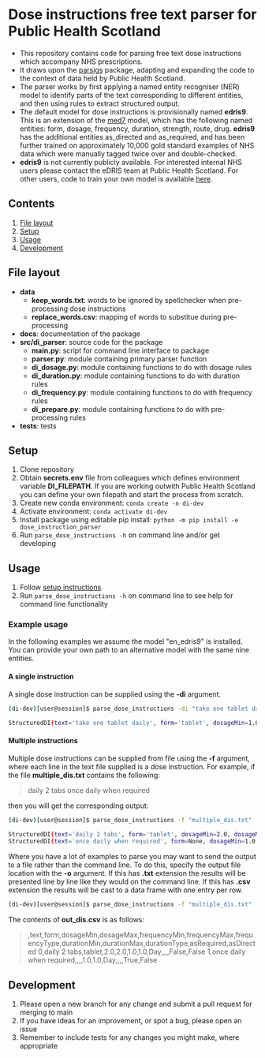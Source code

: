 # Dose instructions free text parser for Public Health Scotland

* This repository contains code for parsing free text dose instructions which accompany NHS prescriptions.
* It draws upon the [parsigs](https://github.com/royashcenazi/parsigs) package, adapting and expanding the code to the context of data held by Public Health Scotland.
* The parser works by first applying a named entity recogniser (NER) model to identify parts of the text corresponding to different entities, and then using rules to extract structured output. 
* The default model for dose instructions is provisionally named **edris9**. This is an extension of the [med7](https://www.sciencedirect.com/science/article/abs/pii/S0933365721000798) model, which has the following named entities: form, dosage, frequency, duration, strength, route, drug. **edris9** has the additional entities as_directed and as_required, and has been further trained on approximately 10,000 gold standard examples of NHS data which were manually tagged twice over and double-checked.
* **edris9** is not currently publicly available. For interested internal NHS users please contact the eDRIS team at Public Health Scotland. For other users, code to train your own model is available [here]().

## Contents

1. [File layout](#file-layout)
1. [Setup](#setup)
1. [Usage](#usage)
1. [Development](#development)

## File layout

* **data**
    * **keep_words.txt**: words to be ignored by spellchecker when pre-processing dose instructions
    * **replace_words.csv**: mapping of words to substitue during pre-processing
* **docs**: documentation of the package
* **src/di_parser**: source code for the package
    * **__main__.py**: script for command line interface to package
    * **parser.py**: module containing primary parser function
    * **di_dosage.py**: module containing functions to do with dosage rules
    * **di_duration.py**: module containing functions to do with duration rules
    * **di_frequency.py**: module containing functions to do with frequency rules
    * **di_prepare.py**: module containing functions to do with pre-processing rules
* **tests**: tests 

## Setup

1. Clone repository
1. Obtain **secrets.env** file from colleagues which defines environment variable **DI_FILEPATH**. If you are working outwith Public Health Scotland you can define your own filepath and start the process from scratch.
1. Create new conda environment: `conda create -n di-dev`
1. Activate environment: `conda activate di-dev`
1. Install package using editable pip install: `python -m pip install -e dose_instruction_parser`
1. Run `parse_dose_instructions -h` on command line and/or get developing

## Usage

1. Follow [setup instructions](#setup)
1. Run `parse_dose_instructions -h` on command line to see help for command line functionality

### Example usage

In the following examples we assume the model "en_edris9" is installed. You can provide your own path to an alternative model with the same nine entities.

#### A single instruction

A single dose instruction can be supplied using the **-di** argument.

```bash
(di-dev)[user@session]$ parse_dose_instructions -di "take one tablet daily" -mod en_edris9 

StructuredDI(text='take one tablet daily', form='tablet', dosageMin=1.0, dosageMax=1.0, frequencyMin=1.0, frequencyMax=1.0, frequencyType='Day', durationMin=None, durationMax=None, durationType=None, asRequired=False, asDirected=False)
```

#### Multiple instructions

Multiple dose instructions can be supplied from file using the **-f** argument, where each line in the text file supplied is a dose instruction. For example, if the file **multiple_dis.txt** contains the following:

> daily 2 tabs
> once daily when required

then you will get the corresponding output:

```bash
(di-dev)[user@session]$ parse_dose_instructions -f "multiple_dis.txt" -mod en_edris9

StructuredDI(text='daily 2 tabs', form='tablet', dosageMin=2.0, dosageMax=2.0, frequencyMin=1.0, frequencyMax=1.0, frequencyType='Day', durationMin=None, durationMax=None, durationType=None, asRequired=False, asDirected=False)
StructuredDI(text='once daily when required', form=None, dosageMin=1.0, dosageMax=1.0, frequencyMin=1.0, frequencyMax=1.0, frequencyType='Day', durationMin=None, durationMax=None, durationType=None, asRequired=True, asDirected=False)
```

Where you have a lot of examples to parse you may want to send the output to a file rather than the command line. To do this, specify the output file location with the **-o** argument. If this has **.txt** extension the results will be presented line by line like they would on the command line. If this has **.csv** extension the results will be cast to a data frame with one entry per row.

```bash
(di-dev)[user@session]$ parse_dose_instructions -f "multiple_dis.txt" -mod en_edris9 -o "out_dis.csv"
```

The contents of **out_dis.csv** is as follows:

> ,text,form,dosageMin,dosageMax,frequencyMin,frequencyMax,frequencyType,durationMin,durationMax,durationType,asRequired,asDirected
> 0,daily 2 tabs,tablet,2.0,2.0,1.0,1.0,Day,,,,False,False
> 1,once daily when required,,,,1.0,1.0,Day,,,,True,False

## Development

1. Please open a new branch for any change and submit a pull request for merging to main
1. If you have ideas for an improvement, or spot a bug, please open an issue
1. Remember to include tests for any changes you might make, where appropriate